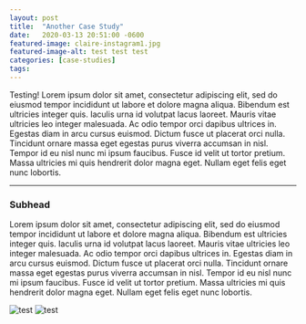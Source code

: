 ```yaml
---
layout: post
title:  "Another Case Study"
date:   2020-03-13 20:51:00 -0600
featured-image: claire-instagram1.jpg
featured-image-alt: test test test
categories: [case-studies]
tags: 
---
```


Testing! Lorem ipsum dolor sit amet, consectetur adipiscing elit, sed do eiusmod tempor incididunt ut labore et dolore magna aliqua. Bibendum est ultricies integer quis. Iaculis urna id volutpat lacus laoreet. Mauris vitae ultricies leo integer malesuada. Ac odio tempor orci dapibus ultrices in. Egestas diam in arcu cursus euismod. Dictum fusce ut placerat orci nulla. Tincidunt ornare massa eget egestas purus viverra accumsan in nisl. Tempor id eu nisl nunc mi ipsum faucibus. Fusce id velit ut tortor pretium. Massa ultricies mi quis hendrerit dolor magna eget. Nullam eget felis eget nunc lobortis.

---

### Subhead

Lorem ipsum dolor sit amet, consectetur adipiscing elit, sed do eiusmod tempor incididunt ut labore et dolore magna aliqua. Bibendum est ultricies integer quis. Iaculis urna id volutpat lacus laoreet. Mauris vitae ultricies leo integer malesuada. Ac odio tempor orci dapibus ultrices in. Egestas diam in arcu cursus euismod. Dictum fusce ut placerat orci nulla. Tincidunt ornare massa eget egestas purus viverra accumsan in nisl. Tempor id eu nisl nunc mi ipsum faucibus. Fusce id velit ut tortor pretium. Massa ultricies mi quis hendrerit dolor magna eget. Nullam eget felis eget nunc lobortis.

<img src="../../../../assets/images/turtle-portrait.jpg" alt="test" class="double" />
<img src="../../../../assets/images/msholes.jpg" alt="test" class="double" />
